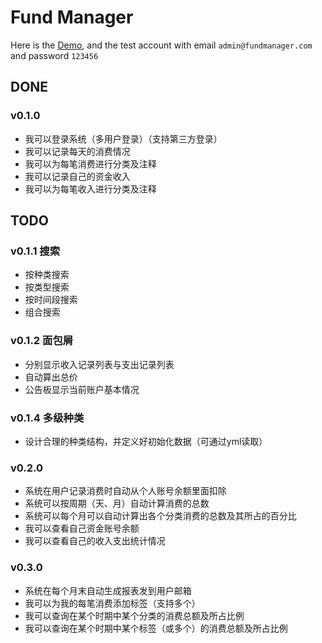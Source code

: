 # Fund Manager
Here is the [Demo](http://fund-manager.herokuapp.com), and the test account with email `admin@fundmanager.com` and password `123456`

## DONE
### v0.1.0

* 我可以登录系统（多用户登录）（支持第三方登录）
* 我可以记录每天的消费情况
* 我可以为每笔消费进行分类及注释
* 我可以记录自己的资金收入
* 我可以为每笔收入进行分类及注释

## TODO
### v0.1.1 搜索

* 按种类搜索
* 按类型搜索
* 按时间段搜索
* 组合搜索

### v0.1.2 面包屑

* 分别显示收入记录列表与支出记录列表
* 自动算出总价
* 公告板显示当前账户基本情况

### v0.1.4 多级种类

* 设计合理的种类结构，并定义好初始化数据（可通过yml读取）

### v0.2.0

* 系统在用户记录消费时自动从个人账号余额里面扣除
* 系统可以按周期（天、月）自动计算消费的总数
* 系统可以每个月可以自动计算出各个分类消费的总数及其所占的百分比
* 我可以查看自己资金账号余额
* 我可以查看自己的收入支出统计情况

### v0.3.0

* 系统在每个月末自动生成报表发到用户邮箱
* 我可以为我的每笔消费添加标签（支持多个）
* 我可以查询在某个时期中某个分类的消费总额及所占比例
* 我可以查询在某个时期中某个标签（或多个）的消费总额及所占比例
